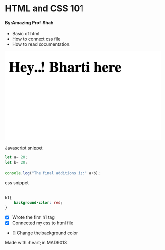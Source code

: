 # HTML and CSS 101

#### By:Amazing Prof. Shah

* Basic of html
* How to connect css file
* How to read documentation.

![alt](img/htmlandcss.png)

Javascript snippet

``` javascript
let a= 20;
let b= 20;

console.log("The final additions is:" a+b);
```
css snippet

``` css

h1{
    background-color: red;
}
```

- [x] Wrote the first h1 tag
- [x] Connected my css to html file
- [] Change the background color

Made with :heart; in MAD9013